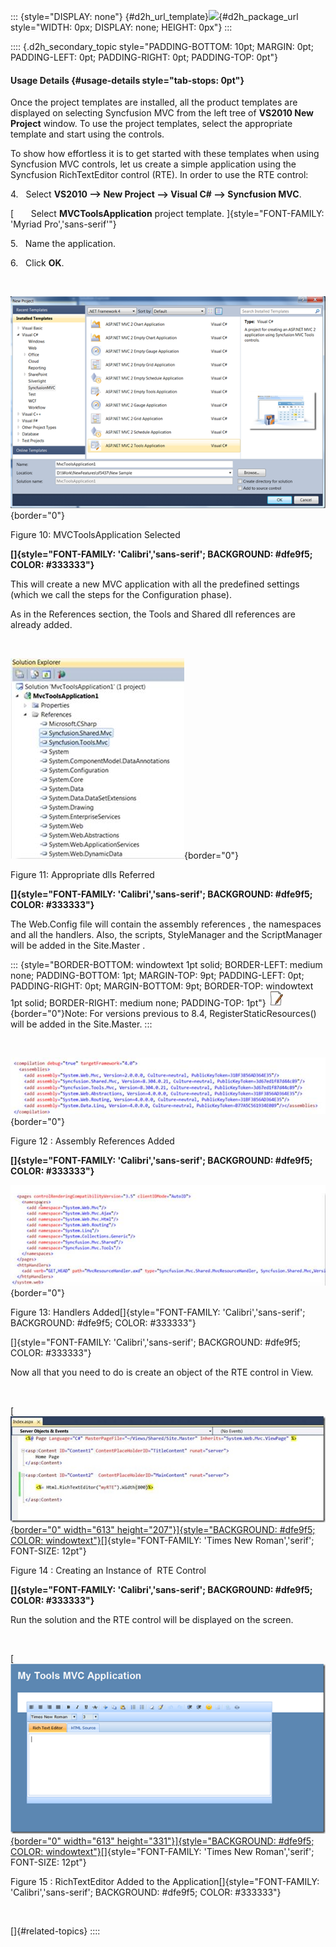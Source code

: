::: {style="DISPLAY: none"}
[](ms-xhelp:///?Id=d2h_url_template){#d2h_url_template}![](!package_url!){#d2h_package_url style="WIDTH: 0px; DISPLAY: none; HEIGHT: 0px"}
:::

:::: {.d2h_secondary_topic style="PADDING-BOTTOM: 10pt; MARGIN: 0pt; PADDING-LEFT: 0pt; PADDING-RIGHT: 0pt; PADDING-TOP: 0pt"}
#### Usage Details {#usage-details style="tab-stops: 0pt"}

Once the project templates are installed, all the product templates are displayed on selecting Syncfusion MVC from the left tree of **VS2010 New Project** window. To use the project templates, select the appropriate template and start using the controls.

To show how effortless it is to get started with these templates when using Syncfusion MVC controls, let us create a simple application using the Syncfusion RichTextEditor control (RTE). In order to use the RTE control:

4.   Select **VS2010 \--\> New Project --\> Visual C# --\> Syncfusion MVC**.

[       Select **MVCToolsApplication** project template. ]{style="FONT-FAMILY: 'Myriad Pro','sans-serif'"}

5.   Name the application.

6.   Click **OK**.

 

![](ImagesExt/image56_15.png){border="0"}

Figure 10: MVCToolsApplication Selected

**[]{style="FONT-FAMILY: 'Calibri','sans-serif'; BACKGROUND: #dfe9f5; COLOR: #333333"}** 

This will create a new MVC application with all the predefined settings (which we call the steps for the Configuration phase).

As in the References section, the Tools and Shared dll references are already added.

 

![](ImagesExt/image56_16.jpg){border="0"}

Figure 11: Appropriate dlls Referred

**[]{style="FONT-FAMILY: 'Calibri','sans-serif'; BACKGROUND: #dfe9f5; COLOR: #333333"}** 

The Web.Config file will contain the assembly references , the namespaces and all the handlers. Also, the scripts, StyleManager and the ScriptManager will be added in the Site.Master .

::: {style="BORDER-BOTTOM: windowtext 1pt solid; BORDER-LEFT: medium none; PADDING-BOTTOM: 1pt; MARGIN-TOP: 9pt; PADDING-LEFT: 0pt; PADDING-RIGHT: 0pt; MARGIN-BOTTOM: 9pt; BORDER-TOP: windowtext 1pt solid; BORDER-RIGHT: medium none; PADDING-TOP: 1pt"}
![](ImagesExt/image56_5.jpg){border="0"}Note: For versions previous to 8.4, RegisterStaticResources() will be added in the Site.Master.
:::

 

![](ImagesExt/image56_17.jpg){border="0"}

Figure 12 : Assembly References Added

**[]{style="FONT-FAMILY: 'Calibri','sans-serif'; BACKGROUND: #dfe9f5; COLOR: #333333"}** 

![](ImagesExt/image56_18.jpg){border="0"}

Figure 13: Handlers Added[]{style="FONT-FAMILY: 'Calibri','sans-serif'; BACKGROUND: #dfe9f5; COLOR: #333333"}

[]{style="FONT-FAMILY: 'Calibri','sans-serif'; BACKGROUND: #dfe9f5; COLOR: #333333"} 

Now all that you need to do is create an object of the RTE control in View.

 

[[![Description: clip_image009](ImagesExt/image56_19.jpg){border="0" width="613" height="207"}]{style="BACKGROUND: #dfe9f5; COLOR: windowtext"}](http://www.syncfusion.com/blogs/image.axd?picture=clip_image009.jpg)[]{style="FONT-FAMILY: 'Times New Roman','serif'; FONT-SIZE: 12pt"}

Figure 14 : Creating an Instance of  RTE Control

**[]{style="FONT-FAMILY: 'Calibri','sans-serif'; BACKGROUND: #dfe9f5; COLOR: #333333"}** 

Run the solution and the RTE control will be displayed on the screen.

 

[[![Description: clip_image010](ImagesExt/image56_20.png){border="0" width="613" height="331"}]{style="BACKGROUND: #dfe9f5; COLOR: windowtext"}](http://www.syncfusion.com/blogs/image.axd?picture=clip_image010_1.png)[]{style="FONT-FAMILY: 'Times New Roman','serif'; FONT-SIZE: 12pt"}

Figure 15 : RichTextEditor Added to the Application[]{style="FONT-FAMILY: 'Calibri','sans-serif'; BACKGROUND: #dfe9f5; COLOR: #333333"}

 

[]{#related-topics}
::::
